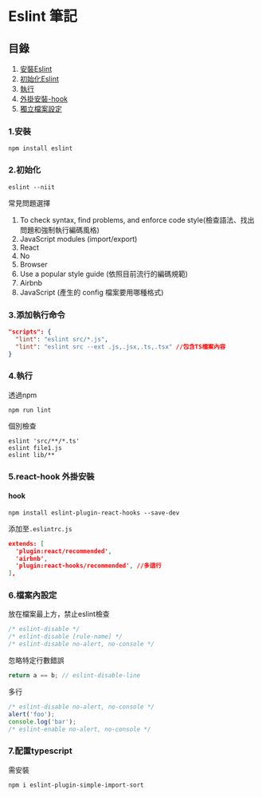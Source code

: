 # Eslint 筆記

## 目錄
1. [安裝Eslint](#1.安裝)
2. [初始化Eslint](#2.初始化)
3. [執行](#3.添加執行命令)
4. [外掛安裝-hook](#5.react-hook外掛安裝)
5. [獨立檔案設定](#6.檔案內設定)

### 1.安裝
```shell
npm install eslint
```

### 2.初始化
```shell
eslint --niit
```

常見問題選擇

1. To check syntax, find problems, and enforce code style(檢查語法、找出問題和強制執行編碼風格)
2. JavaScript modules (import/export)
3. React
4. No
5. Browser
6. Use a popular style guide (依照目前流行的編碼規範)
7. Airbnb
8. JavaScript (產生的 config 檔案要用哪種格式)

### 3.添加執行命令
```json
"scripts": {
  "lint": "eslint src/*.js",
  "lint": "eslint src --ext .js,.jsx,.ts,.tsx" //包含TS檔案內容
}
```

### 4.執行
透過npm
```shell
npm run lint
```

個別檢查
```shell
eslint 'src/**/*.ts'
eslint file1.js
eslint lib/**
```

### 5.react-hook 外掛安裝
#### hook
```shell
npm install eslint-plugin-react-hooks --save-dev
```

添加至`.eslintrc.js`

```json
extends: [
  'plugin:react/recommended',
  'airbnb',
  'plugin:react-hooks/recommended', //多這行
],
```

### 6.檔案內設定
放在檔案最上方，禁止eslint檢查

```js
/* eslint-disable */
/* eslint-disable [rule-name] */
/* eslint-disable no-alert, no-console */
```

忽略特定行數錯誤

```js
return a == b; // eslint-disable-line
```

多行

```js
/* eslint-disable no-alert, no-console */
alert('foo');
console.log('bar');
/* eslint-enable no-alert, no-console */
```

### 7.配置typescript
需安裝
```shell
npm i eslint-plugin-simple-import-sort
```